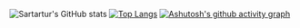 ![Sartartur's GitHub stats](https://github-readme-stats.vercel.app/api?username=sarartur&show_icons=true&theme=onedark&count_private=true&hide=prs,issues,contribs)
[![Top Langs](https://github-readme-stats.vercel.app/api/top-langs/?username=sarartur&layout=compact&theme=onedark)](https://github.com/anuraghazra/github-readme-stats)
[![Ashutosh's github activity graph](https://activity-graph.herokuapp.com/graph?username=sarartur&custom_title=Activity&hide_border=true&theme=one-dark)](https://github.com/ashutosh00710/github-readme-activity-graph)

